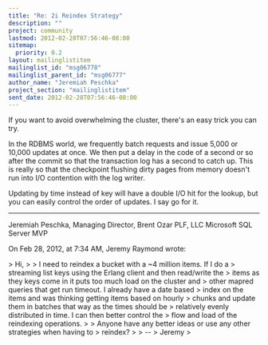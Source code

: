 ```yaml
---
title: "Re: 2i Reindex Strategy"
description: ""
project: community
lastmod: 2012-02-28T07:56:46-08:00
sitemap:
  priority: 0.2
layout: mailinglistitem
mailinglist_id: "msg06778"
mailinglist_parent_id: "msg06777"
author_name: "Jeremiah Peschka"
project_section: "mailinglistitem"
sent_date: 2012-02-28T07:56:46-08:00
---
```



If you want to avoid overwhelming the cluster, there's an easy trick you can 
try.

In the RDBMS world, we frequently batch requests and issue 5,000 or 10,000 
updates at once. We then put a delay in the code of a second or so after the 
commit so that the transaction log has a second to catch up. This is really so 
that the checkpoint flushing dirty pages from memory doesn't run into I/O 
contention with the log writer.

Updating by time instead of key will have a double I/O hit for the lookup, but 
you can easily control the order of updates. I say go for it.

---
Jeremiah Peschka, Managing Director, Brent Ozar PLF, LLC
Microsoft SQL Server MVP

On Feb 28, 2012, at 7:34 AM, Jeremy Raymond  wrote:

&gt; Hi,
&gt; 
&gt; I need to reindex a bucket with a ~4 million items. If I do a
&gt; streaming list keys using the Erlang client and then read/write the
&gt; items as they keys come in it puts too much load on the cluster and
&gt; other mapred queries that get run timeout. I already have a date based
&gt; index on the items and was thinking getting items based on hourly
&gt; chunks and update them in batches that way as the times should be
&gt; relatively evenly distributed in time. I can then better control the
&gt; flow and load of the reindexing operations.
&gt; 
&gt; Anyone have any better ideas or use any other strategies when having to 
&gt; reindex?
&gt; 
&gt; --
&gt; Jeremy
&gt; 

